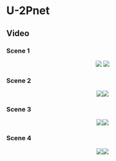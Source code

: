 <div align=left><div>

# U-2Pnet

<div align=left><div>
  
## Video

<div align=left><div>
  
### Scene 1

<div align=center><img src="https://github.com/polwork/U-2Pnet/blob/main/Video/Viedeo1-Ori.gif" >    <img src="https://github.com/polwork/U-2Pnet/blob/main/Video/Viedeo1-U2P.gif"><div>
  
<div align=left><div>
  
### Scene 2
  
<div align=center><img src="https://github.com/polwork/U-2Pnet/blob/main/Video/Viedeo1-Ori.gif" ><img src="https://github.com/polwork/U-2Pnet/blob/main/Video/Viedeo1-U2P.gif"><div>

<div align=left><div>

### Scene 3

<div align=center><img src="https://github.com/polwork/U-2Pnet/blob/main/Video/Viedeo1-Ori.gif" ><img src="https://github.com/polwork/U-2Pnet/blob/main/Video/Viedeo1-U2P.gif"><div>

<div align=left><div>

### Scene 4

<div align=center><img src="https://github.com/polwork/U-2Pnet/blob/main/Video/Viedeo1-Ori.gif" ><img src="https://github.com/polwork/U-2Pnet/blob/main/Video/Viedeo1-U2P.gif"><div>

